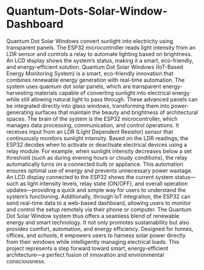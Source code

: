# Quantum-Dots-Solar-Window-Dashboard
Quantum Dot Solar Windows convert sunlight into electricity using transparent panels. The ESP32 microcontroller reads light intensity from an LDR sensor and controls a relay to automate lighting based on brightness. An LCD display shows the system’s status, making it a smart, eco-friendly, and energy-efficient solution.
Quantum Dot Solar Windows (IoT-Based Energy Monitoring System) is a smart, eco-friendly innovation that combines renewable energy generation with real-time automation. The system uses quantum dot solar panels, which are transparent energy-harvesting materials capable of converting sunlight into electrical energy while still allowing natural light to pass through. These advanced panels can be integrated directly into glass windows, transforming them into power-generating surfaces that maintain the beauty and brightness of architectural spaces.
The brain of the system is the ESP32 microcontroller, which manages data processing, communication, and control operations. It receives input from an LDR (Light Dependent Resistor) sensor that continuously monitors sunlight intensity. Based on the LDR readings, the ESP32 decides when to activate or deactivate electrical devices using a relay module. For example, when sunlight intensity decreases below a set threshold (such as during evening hours or cloudy conditions), the relay automatically turns on a connected bulb or appliance. This automation ensures optimal use of energy and prevents unnecessary power wastage.
An LCD display connected to the ESP32 shows the current system status—such as light intensity levels, relay state (ON/OFF), and overall operation updates—providing a quick and simple way for users to understand the system’s functioning. Additionally, through IoT integration, the ESP32 can send real-time data to a web-based dashboard, allowing users to monitor and control the setup remotely via their phone or computer.
The Quantum Dot Solar Window system thus offers a seamless blend of renewable energy and smart technology. It not only promotes sustainability but also provides comfort, automation, and energy efficiency. Designed for homes, offices, and schools, it empowers users to harness solar power directly from their windows while intelligently managing electrical loads. This project represents a step forward toward smart, energy-efficient architecture—a perfect fusion of innovation and environmental consciousness.
